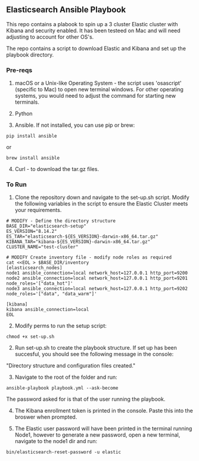 ## Elasticsearch Ansible Playbook

This repo contains a plabook to spin up a 3 cluster Elastic cluster with Kibana and security enabled.
It has been testeed on Mac and will need adjusting to account for other OS's.

The repo contains a script to download Elastic and Kibana and set up the playbook directory.

### Pre-reqs

1. macOS or a Unix-like Operating System - the script uses 'osascript' (specific to Mac) to open new terminal windows. For other operating systems, you would need to adjust the command for starting new terminals.

2. Python

3. Ansible. If not installed, you can use pip or brew:
```
pip install ansible
```
or
```
brew install ansible
```

4. Curl - to download the tar.gz files.

### To Run

1. Clone the repository down and navigate to the set-up.sh script. Modify the following variables in the script to ensure the Elastic Cluster meets your requirements.

```
# MODIFY - Define the directory structure
BASE_DIR="elasticsearch-setup"
ES_VERSION="8.14.2"
ES_TAR="elasticsearch-${ES_VERSION}-darwin-x86_64.tar.gz"
KIBANA_TAR="kibana-${ES_VERSION}-darwin-x86_64.tar.gz"
CLUSTER_NAME="test-cluster"
```

```
# MODIFY Create inventory file - modify node roles as required
cat <<EOL > $BASE_DIR/inventory
[elasticsearch_nodes]
node1 ansible_connection=local network_host=127.0.0.1 http_port=9200
node2 ansible_connection=local network_host=127.0.0.1 http_port=9201 node_roles='["data_hot"]'
node3 ansible_connection=local network_host=127.0.0.1 http_port=9202 node_roles='["data", "data_warm"]'

[kibana]
kibana ansible_connection=local
EOL
```

2. Modify perms to run the setup script:

```
chmod +x set-up.sh
```

2. Run set-up.sh to create the playbook structure. If set up has been succesful, you should see the following message in the console:

"Directory structure and configuration files created."

3. Navigate to the root of the folder and run:

```
ansible-playbook playbook.yml --ask-become
```

The password asked for is that of the user running the playbook.

4. The Kibana enrollment token is printed in the console. Paste this into the broswer when prompted.

5. The Elastic user password will have been printed in the terminal running Node1, however to generate a new password, open a new terminal, navigate to the node1 dir and run:

```
bin/elasticsearch-reset-password -u elastic
```
